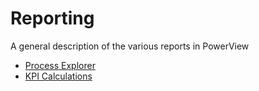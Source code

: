 # Reporting

A general description of the various reports in PowerView

* [Process Explorer](process_explorer.md)
* [KPI Calculations](../KPICalculations/calculations.html)